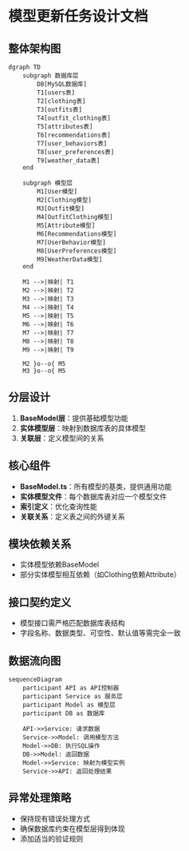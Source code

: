 # 模型更新任务设计文档

## 整体架构图
```mermaid
dgraph TD
    subgraph 数据库层
        DB[MySQL数据库]
        T1[users表]
        T2[clothing表]
        T3[outfits表]
        T4[outfit_clothing表]
        T5[attributes表]
        T6[recommendations表]
        T7[user_behaviors表]
        T8[user_preferences表]
        T9[weather_data表]
    end
    
    subgraph 模型层
        M1[User模型]
        M2[Clothing模型]
        M3[Outfit模型]
        M4[OutfitClothing模型]
        M5[Attribute模型]
        M6[Recommendations模型]
        M7[UserBehavior模型]
        M8[UserPreferences模型]
        M9[WeatherData模型]
    end
    
    M1 -->|映射| T1
    M2 -->|映射| T2
    M3 -->|映射| T3
    M4 -->|映射| T4
    M5 -->|映射| T5
    M6 -->|映射| T6
    M7 -->|映射| T7
    M8 -->|映射| T8
    M9 -->|映射| T9
    
    M2 }o--o{ M5
    M3 }o--o{ M5
```

## 分层设计
1. **BaseModel层**：提供基础模型功能
2. **实体模型层**：映射到数据库表的具体模型
3. **关联层**：定义模型间的关系

## 核心组件
- **BaseModel.ts**：所有模型的基类，提供通用功能
- **实体模型文件**：每个数据库表对应一个模型文件
- **索引定义**：优化查询性能
- **关联关系**：定义表之间的外键关系

## 模块依赖关系
- 实体模型依赖BaseModel
- 部分实体模型相互依赖（如Clothing依赖Attribute）

## 接口契约定义
- 模型接口需严格匹配数据库表结构
- 字段名称、数据类型、可空性、默认值等需完全一致

## 数据流向图
```mermaid
sequenceDiagram
    participant API as API控制器
    participant Service as 服务层
    participant Model as 模型层
    participant DB as 数据库
    
    API->>Service: 请求数据
    Service->>Model: 调用模型方法
    Model->>DB: 执行SQL操作
    DB->>Model: 返回数据
    Model->>Service: 映射为模型实例
    Service->>API: 返回处理结果
```

## 异常处理策略
- 保持现有错误处理方式
- 确保数据库约束在模型层得到体现
- 添加适当的验证规则